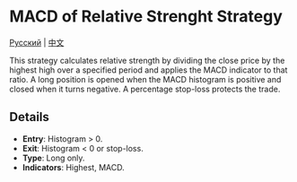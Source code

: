 # MACD of Relative Strenght Strategy
[Русский](README_ru.md) | [中文](README_cn.md)

This strategy calculates relative strength by dividing the close price by the highest high over a specified period and applies the MACD indicator to that ratio. A long position is opened when the MACD histogram is positive and closed when it turns negative. A percentage stop-loss protects the trade.

## Details
- **Entry**: Histogram > 0.
- **Exit**: Histogram < 0 or stop-loss.
- **Type**: Long only.
- **Indicators**: Highest, MACD.
